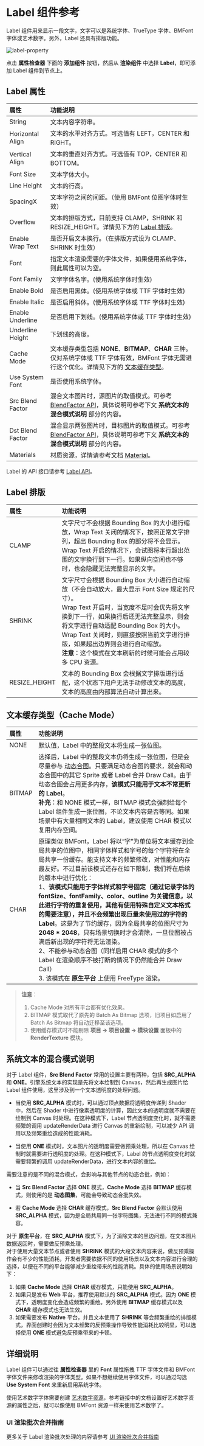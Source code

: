 # Label 组件参考

Label 组件用来显示一段文字，文字可以是系统字体、TrueType 字体、BMFont 字体或艺术数字。另外，Label 还具有排版功能。

![label-property](./label/label-property.png)

点击 **属性检查器** 下面的 **添加组件** 按钮，然后从 **渲染组件** 中选择 **Label**，即可添加 Label 组件到节点上。

## Label 属性

| 属性              | 功能说明        |
| :--------------- | :--------------- |
| String           | 文本内容字符串。                                                                                          |
| Horizontal Align | 文本的水平对齐方式。可选值有 LEFT，CENTER 和 RIGHT。                                                         |
| Vertical Align   | 文本的垂直对齐方式。可选值有 TOP，CENTER 和 BOTTOM。                                                         |
| Font Size        | 文本字体大小。                                                                                            |
| Line Height      | 文本的行高。                                                                                              |
| SpacingX         | 文本字符之间的间距。（使用 BMFont 位图字体时生效）                                                             |
| Overflow         | 文本的排版方式，目前支持 CLAMP，SHRINK 和 RESIZE_HEIGHT。详情见下方的 [Label 排版](#label-%E6%8E%92%E7%89%88)。 |
| Enable Wrap Text | 是否开启文本换行。（在排版方式设为 CLAMP、SHRINK 时生效）                                                      |
| Font             | 指定文本渲染需要的字体文件，如果使用系统字体，则此属性可以为空。                                                   |
| Font Family      | 文字字体名字。(使用系统字体时生效)                                                                           |
| Enable Bold      | 是否启用黑体。(使用系统字体或 TTF 字体时生效)                                                                 |
| Enable Italic    | 是否启用斜体。(使用系统字体或 TTF 字体时生效)                                                                  |
| Enable Underline | 是否启用下划线。(使用系统字体或 TTF 字体时生效)                                                                |
| Underline Height | 下划线的高度。                                                                                             |
| Cache Mode       | 文本缓存类型包括 **NONE**、**BITMAP**、**CHAR** 三种。仅对系统字体或 TTF 字体有效，BMFont 字体无需进行这个优化。详情见下方的 [文本缓存类型](#%E6%96%87%E6%9C%AC%E7%BC%93%E5%AD%98%E7%B1%BB%E5%9E%8B%EF%BC%88cache-mode%EF%BC%89)。 |
| Use System Font  | 是否使用系统字体。                                                                                          |
| Src Blend Factor      | 混合文本图片时，源图片的取值模式。可参考 [BlendFactor API](../../../api/zh/enums/BlendFactor.html)，具体说明可参考下文 **系统文本的混合模式说明** 部分的内容。|
| Dst Blend Factor      | 混合显示两张图片时，目标图片的取值模式。可参考 [BlendFactor API](../../../api/zh/enums/BlendFactor.html)，具体说明可参考下文 **系统文本的混合模式说明** 部分的内容。 |
| Materials        | 材质资源，详情请参考文档 [Material](../render/material.md)。                                                 |

Label 的 API 接口请参考 [Label API](../../../api/zh/classes/Label.html)。

## Label 排版

| 属性            | 功能说明        |
| :------------- | :-------------- |
| CLAMP          | 文字尺寸不会根据 Bounding Box 的大小进行缩放，Wrap Text 关闭的情况下，按照正常文字排列，超出 Bounding Box 的部分将不会显示。Wrap Text 开启的情况下，会试图将本行超出范围的文字换行到下一行。如果纵向空间也不够时，也会隐藏无法完整显示的文字。|
| SHRINK         | 文字尺寸会根据 Bounding Box 大小进行自动缩放（不会自动放大，最大显示 Font Size 规定的尺寸）。<br>Wrap Text 开启时，当宽度不足时会优先将文字换到下一行，如果换行后还无法完整显示，则会将文字进行自动适配 Bounding Box 的大小。<br>Wrap Text 关闭时，则直接按照当前文字进行排版，如果超出边界则会进行自动缩放。<br>**注意**：这个模式在文本刷新的时候可能会占用较多 CPU 资源。|
| RESIZE_HEIGHT | 文本的 Bounding Box 会根据文字排版进行适配，这个状态下用户无法手动修改文本的高度，文本的高度由内部算法自动计算出来。|

## 文本缓存类型（Cache Mode）

| 属性    |   功能说明
| :----- | :----------- |
| NONE   | 默认值，Label 中的整段文本将生成一张位图。  |
| BITMAP | 选择后，Label 中的整段文本仍将生成一张位图，但是会尽量参与 [动态合图](../advanced-topics/dynamic-atlas.md)。只要满足动态合图的要求，就会和动态合图中的其它 Sprite 或者 Label 合并 Draw Call。由于动态合图会占用更多内存，**该模式只能用于文本不常更新的 Label**。<br>**补充**：和 NONE 模式一样，BITMAP 模式会强制给每个 Label 组件生成一张位图，不论文本内容是否等同。如果场景中有大量相同文本的 Label，建议使用 CHAR 模式以复用内存空间。|
| CHAR   | 原理类似 BMFont，Label 将以“字”为单位将文本缓存到全局共享的位图中，相同字体样式和字号的每个字符将在全局共享一份缓存。能支持文本的频繁修改，对性能和内存最友好。不过目前该模式还存在如下限制，我们将在后续的版本中进行优化：<br>1、**该模式只能用于字体样式和字号固定（通过记录字体的 fontSize、fontFamily、color、outline 为关键信息，以此进行字符的重复使用，其他有使用特殊自定义文本格式的需要注意），并且不会频繁出现巨量未使用过的字符的 Label**。这是为了节约缓存，因为全局共享的位图尺寸为 **2048 * 2048**，只有场景切换时才会清除，一旦位图被占满后新出现的字符将无法渲染。<br>2、不能参与动态合图（同样启用 CHAR 模式的多个 Label 在渲染顺序不被打断的情况下仍然能合并 Draw Call）<br>3. 该模式在 **原生平台** 上使用 FreeType 渲染。|

> **注意**：
>
> 1. Cache Mode 对所有平台都有优化效果。
> 2. BITMAP 模式取代了原先的 Batch As Bitmap 选项，旧项目如启用了 Batch As Bitmap 将自动迁移至该选项。
> 3. 使用缓存模式时不能剔除 **项目 -> 项目设置 -> 模块设置** 面板中的 **RenderTexture** 模块。

## 系统文本的混合模式说明

对于 Label 组件，**Src Blend Factor** 常用的设置主要有两种，包括 **SRC_ALPHA** 和 **ONE**。引擎系统文本的实现是先将文本绘制到 Canvas，然后再生成图片给 Label 组件使用，这里涉及到一个文本透明度的处理问题。

- 当使用 **SRC_ALPHA** 模式时，可以通过顶点数据将透明度传递到 Shader 中，然后在 Shader 中进行像素透明度的计算，因此文本的透明度就不需要在绘制到 Canvas 时处理。在这种模式下，Label 节点透明度变化时，就不需要频繁的调用 updateRenderData 进行 Canvas 的重新绘制，可以减少 API 调用以及频繁重绘造成的性能消耗。

- 当使用 **ONE** 模式时，文本图片的透明度需要做预乘处理，所以在 Canvas 绘制时就需要进行透明度的处理。在这种模式下，Label 的节点透明度变化时就需要频繁的调用 updateRenderData，进行文本内容的重绘。

需要注意的是不同的混合模式，会影响与其他节点的动态合批，例如：

- 当 **Src Blend Factor** 选择 **ONE** 模式，**Cache Mode** 选择 **BITMAP** 缓存模式，则使用的是 **动态图集**，可能会导致动态合批失效。

- 若 **Cache Mode** 选择 **CHAR** 缓存模式，**Src Blend Factor** 会默认使用 **SRC_ALPHA** 模式，因为是全局共用同一张字符图集，无法进行不同的模式兼容。

对于 **原生平台**，在 **SRC_ALPHA** 模式下，为了消除文本的黑边问题，在文本图片数据返回时，需要做反预乘处理。<br>
对于使用大量文本节点或者使用 **SHRINK** 模式的大段文本内容来说，做反预乘操作会有不少的性能消耗，开发者需要依据不同的使用场景以及文本内容进行合理的选择，以便在不同的平台能够减少重绘带来的性能消耗。具体的使用场景说明如下：

1. 如果 **Cache Mode** 选择 **CHAR** 缓存模式，只能使用 **SRC_ALPHA**。
2. 如果只是发布 **Web** 平台，推荐使用默认的 **SRC_ALPHA** 模式。因为 **ONE** 模式下，透明度变化会造成频繁的重绘。另外使用 **BITMAP** 缓存模式以及 **CHAR** 缓存模式也无法生效。
3. 如果需要发布 **Native** 平台，并且文本使用了 **SHRINK** 等会频繁重绘的排版模式，界面创建时会因为文本频繁的反预乘操作导致性能消耗比较明显，可以选择使用 **ONE** 模式避免反预乘带来的卡顿。

## 详细说明

Label 组件可以通过往 **属性检查器** 里的 **Font** 属性拖拽 TTF 字体文件和 BMFont 字体文件来修改渲染的字体类型。如果不想继续使用字体文件，可以通过勾选 **Use System Font** 来重新启用系统字体。

使用艺术数字字体需要创建 [艺术数字资源](../asset-workflow/label-atlas.md)，参考链接中的文档设置好艺术数字资源的属性之后，就可以像使用 BMFont 资源一样来使用艺术数字了。

### UI 渲染批次合并指南

更多关于 Label 渲染批次处理的内容请参考 [UI 渲染批次合并指南](../advanced-topics/ui-auto-batch.md)
